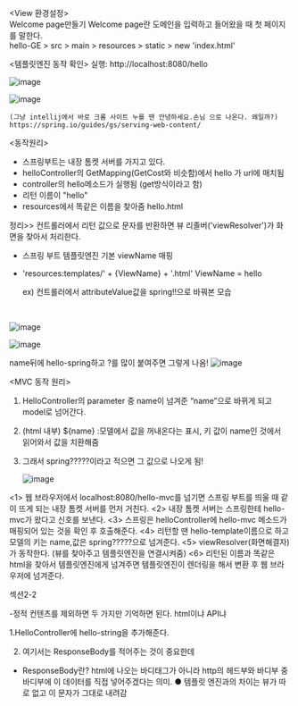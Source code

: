 <View 환경설정>
<br/>  Welcome page만들기
Welcome page란 도메인을 입력하고 들어왔을 때 첫 페이지를 말한다.
<br/> hello-GE > src > main > resources > static > new 'index.html'

<템플릿엔진 동작 확인>
실행: http://localhost:8080/hello
  
![image](https://github.com/bestofGE/JavaSpring/assets/82525776/52476f7f-a5ab-48a6-aa4f-ea18bd65e7be)

![image](https://github.com/bestofGE/JavaSpring/assets/82525776/7536948a-b38e-4e52-9051-680fad010dec)

    (그냥 intellij에서 바로 크롬 사이트 누를 땐 안녕하세요.손님 으로 나온다. 왜일까?)
    https://spring.io/guides/gs/serving-web-content/

<동작원리>  
- 스프링부트는 내장 톰켓 서버를 가지고 있다.
- helloController의 GetMapping(GetCost와 비슷함)에서 hello 가 url에 매치됨
- controller의 hello메소드가 실행됨 (get방식이라고 함)
- 리턴 이름이 "hello"
- resources에서 똑같은 이름을 찾아줌 hello.html


정리>> 컨트롤러에서 리턴 값으로 문자를 반환하면 뷰 리졸버('viewResolver')가 화면을 찾아서 처리한다.
- 스프링 부트 템플릿엔진 기본 viewName 매핑
- 'resources:templates/' + {ViewName} + '.html'
ViewName = hello

  ex) 컨트롤러에서 attributeValue값을 spring!!으로 바꿔본 모습

  <br/>
![image](https://github.com/bestofGE/JavaSpring/assets/82525776/8ea5680d-7c1a-4b30-b21c-a41dbed69d01)

![image](https://github.com/bestofGE/JavaSpring/assets/82525776/f25c75fb-ca55-4964-9d05-b49b01e8e3bd)


name뒤에 hello-spring하고 ?를 많이 붙여주면 그렇게 나옴!
![image](https://github.com/bestofGE/JavaSpring/assets/82525776/ece75c02-6390-47d7-b939-b9dd2725751b)

<MVC 동작 원리>  

1. HelloController의 parameter 중 name이 넘겨준 “name”으로 바뀌게 되고 model로 넘어간다.
2. (html 내부) ${name} :모델에서 값을 꺼내온다는 표시, 키 값이 name인 것에서 읽어와서 값을 치환해줌
3. 그래서 spring?????이라고 적으면 그 값으로 나오게 됨!

   ![image](https://github.com/bestofGE/JavaSpring/assets/82525776/04be6e1a-67b6-40a0-b9f0-3676f21429ba)

<1> 웹 브라우저에서 localhost:8080/hello-mvc를 넘기면 스프링 부트를 띄울 때 같이 뜨게 되는 내장 톰켓 서버를 먼저 거친다.
<2> 내장 톰켓 서버는 스프링한테 hello-mvc가 왔다고 신호를 보낸다.
<3> 스프링은 helloController에 hello-mvc 메소드가 매핑되어 있는 것을 확인 후 호출해준다.
<4> 리턴할 땐 hello-template이름으로 하고 모델의 키는 name,값은 spring?????으로 넘겨준다.
<5> viewResolver(화면해결자)가 동작한다. (뷰를 찾아주고 템플릿엔진을 연결시켜줌)
<6> 리턴된 이름과 똑같은 html을 찾아서 템플릿엔진에게 넘겨주면 템플릿엔진이 렌더링을 해서 변환 후 웹 브라우저에 넘겨준다.

섹션2-2 <API>

-정적 컨텐츠를 제외하면 두 가지만 기억하면 된다. html이냐 API냐

1.HelloController에 hello-string을 추가해준다.

2. 여기서는 ResponseBody를 적어주는 것이 중요한데
- ResponseBody란? html에 나오는 바디태그가 아니라 http의 헤드부와 바디부 중 바디부에 이 데이터를 직접 넣어주겠다는 의미.
● 템플릿 엔진과의 차이는 뷰가 따로 없고 이 문자가 그대로 내려감



